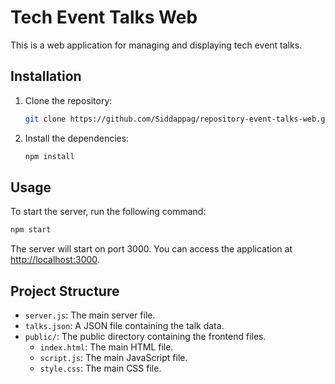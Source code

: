 # Tech Event Talks Web

This is a web application for managing and displaying tech event talks.

## Installation

1. Clone the repository:
   ```bash
   git clone https://github.com/Siddappag/repository-event-talks-web.git
   ```
2. Install the dependencies:
   ```bash
   npm install
   ```

## Usage

To start the server, run the following command:

```bash
npm start
```

The server will start on port 3000. You can access the application at [http://localhost:3000](http://localhost:3000).

## Project Structure

- `server.js`: The main server file.
- `talks.json`: A JSON file containing the talk data.
- `public/`: The public directory containing the frontend files.
  - `index.html`: The main HTML file.
  - `script.js`: The main JavaScript file.
  - `style.css`: The main CSS file.
